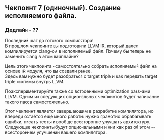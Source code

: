 ## Чекпоинт 7 (одиночный). Создание исполняемого файла.

### Дедлайн - ??

Последний шаг до готового компилятора!  
В прошлом чекпоинте вы подготовили LLVM IR, который далее компилируется clang-ом в исполняемый файл. Почему бы теперь не заменить clang в этом пайплайне?  

Цель этого чекпоинта - самостоятельно собрать исполняемый файл на основе IR модуля, что вы создали ранее.  
Здесь вам нужно будет разобраться с target triple и как передать target triple системы внутрь LLVM.  

Поэкспериментируйте также со встроенными optimization pass-ами LLVM. Одним из следующих опциональных чекпоинтов будет написание такого пасса самостоятельно.  

Этот чекпоинт является завершающим в разработке компилятора, но впереди остаётся ещё много работы: нужно грамотно обрабатывать ошибки, писать тесты и вообще всесторонне улучшать архитектуру.  
Следующие чекпоинты будут опциональными и они как раз об этом -- всестороннем улучшении вашего компилятора.

